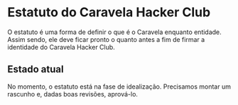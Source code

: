 Estatuto do Caravela Hacker Club
================================

O estatuto é uma forma de definir o que é o Caravela enquanto entidade. Assim
sendo, ele deve ficar pronto o quanto antes a fim de firmar a identidade do
Caravela Hacker Club.

Estado atual
------------

No momento, o estatuto está na fase de idealização. Precisamos montar um
rascunho e, dadas boas revisões, aprová-lo.
